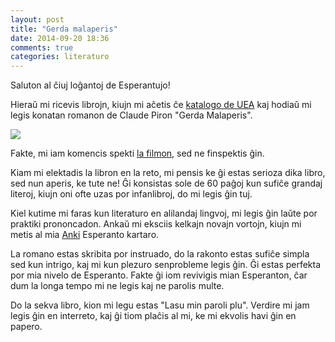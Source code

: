 ```yaml
---
layout: post
title: "Gerda malaperis"
date: 2014-09-20 18:36
comments: true
categories: literaturo
---
```


Saluton al ĉiuj loĝantoj de Esperantujo!

Hieraŭ mi ricevis librojn, kiujn mi aĉetis ĉe [katalogo de UEA](http://katalogo.uea.org/katalogo.php)
kaj hodiaŭ mi legis konatan romanon de Claude Piron "Gerda Malaperis".

![](https://pbs.twimg.com/media/Bx6peMqIgAAQm_n.jpg:large)

Fakte, mi iam komencis spekti [la filmon](https://www.youtube.com/watch?v=9GGdi_nFQA0), sed ne finspektis ĝin.

Kiam mi elektadis la libron en la reto, mi pensis ke ĝi estas serioza dika libro, sed nun aperis, ke tute ne!
Ĝi konsistas sole de 60 paĝoj kun sufiĉe grandaj literoj, kiujn oni ofte uzas por infanlibroj, do mi legis
ĝin tuj.

Kiel kutime mi faras kun literaturo en alilandaj lingvoj, mi legis ĝin laŭte por praktiki
prononcadon. Ankaŭ mi eksciis kelkajn novajn vortojn, kiujn mi metis al mia [Anki](http://ankisrs.net/)
Esperanto kartaro.

La romano estas skribita por instruado, do la rakonto estas sufiĉe simpla sed kun intrigo,
kaj mi kun plezuro senprobleme legis ĝin. Ĝi estas perfekta por mia nivelo de Esperanto.
Fakte ĝi iom revivigis mian Esperanton, ĉar dum la longa tempo mi ne legis kaj ne parolis multe.

Do la sekva libro, kion mi legu estas "Lasu min paroli plu". Verdire mi jam legis
ĝin en interreto, kaj ĝi tiom plaĉis al mi, ke mi ekvolis havi ĝin en papero.
